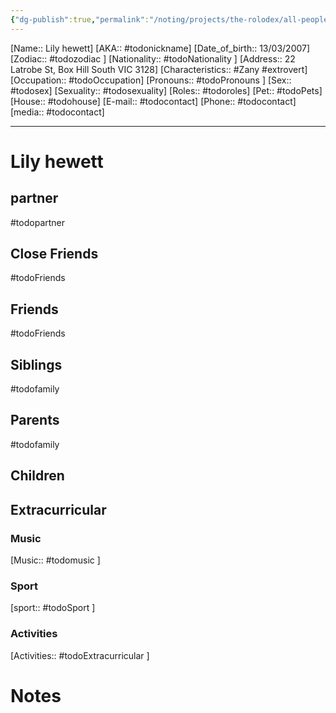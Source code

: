 ```yaml
---
{"dg-publish":true,"permalink":"/noting/projects/the-rolodex/all-people/people/lilly-hewett/","dgHomeLink":true,"dgPassFrontmatter":false}
---
```


[Name:: Lily hewett]
[AKA:: #todonickname]
[Date_of_birth:: 13/03/2007]
[Zodiac:: #todozodiac ]
[Nationality:: #todoNationality ]
[Address:: 22 Latrobe St, Box Hill South VIC 3128]
[Characteristics::  #Zany  #extrovert]
[Occupation:: #todoOccupation]
[Pronouns:: #todoPronouns ]
[Sex:: #todosex]
[Sexuality:: #todosexuality]
[Roles:: #todoroles]
[Pet:: #todoPets]
[House:: #todohouse]
[E-mail:: #todocontact]
[Phone:: #todocontact]
[media:: #todocontact]

---
# Lily hewett
## partner
#todopartner
## Close Friends
#todoFriends
## Friends
#todoFriends
## Siblings
#todofamily
## Parents
#todofamily
## Children
## Extracurricular
### Music
[Music:: #todomusic ]
### Sport
[sport:: #todoSport ]
### Activities
[Activities:: #todoExtracurricular ]
# Notes